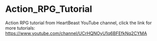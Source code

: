 # Action_RPG_Tutorial
Action RPG tutorial from HeartBeast YouTube channel, click the link for more tutorials: https://www.youtube.com/channel/UCrHQNOyU1q6BFEfkNq2CYMA 